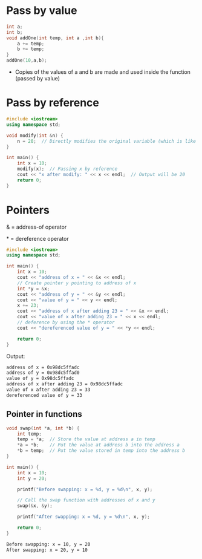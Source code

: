 # Pass by value

```cpp
int a;
int b;
void addOne(int temp, int a ,int b){
    a += temp;
    b += temp;
}
addOne(10,a,b);
```

- Copies of the values of a and b are made and used inside the function (passed by value)

# Pass by reference

```cpp
#include <iostream>
using namespace std;

void modify(int &n) {
    n = 20;  // Directly modifies the original variable (which is like address of x)
}

int main() {
    int x = 10;
    modify(x);  // Passing x by reference
    cout << "x after modify: " << x << endl;  // Output will be 20
    return 0;
}

```

# Pointers

& = address-of operator

\* = dereference operator

```cpp
#include <iostream>
using namespace std;

int main() {
    int x = 10;
    cout << "address of x = " << &x << endl;
    // Create pointer y pointing to address of x
    int *y = &x;
    cout << "address of y = " << &y << endl;
    cout << "value of y = " << y << endl;
    x += 23;
    cout << "address of x after adding 23 = " << &x << endl;
    cout << "value of x after adding 23 = " << x << endl;
    // deference by using the * operator
    cout << "dereferenced value of y = " << *y << endl;

    return 0;
}

```

Output:

```bash
address of x = 0x98dc5ffadc
address of y = 0x98dc5ffad0
value of y = 0x98dc5ffadc
address of x after adding 23 = 0x98dc5ffadc
value of x after adding 23 = 33
dereferenced value of y = 33
```

## Pointer in functions

```cpp
void swap(int *a, int *b) {
    int temp;
    temp = *a;  // Store the value at address a in temp
    *a = *b;    // Put the value at address b into the address a
    *b = temp;  // Put the value stored in temp into the address b
}

int main() {
    int x = 10;
    int y = 20;

    printf("Before swapping: x = %d, y = %d\n", x, y);

    // Call the swap function with addresses of x and y
    swap(&x, &y);

    printf("After swapping: x = %d, y = %d\n", x, y);

    return 0;
}
```

```bash
Before swapping: x = 10, y = 20
After swapping: x = 20, y = 10
```
